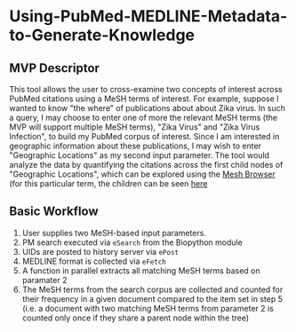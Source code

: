 # Using-PubMed-MEDLINE-Metadata-to-Generate-Knowledge
## MVP Descriptor
This tool allows the user to cross-examine two concepts of interest across PubMed citations using a MeSH terms of interest.  For example, suppose I wanted to know "the where" of publications about about Zika virus.  In such a query, I may choose to enter one of more the relevant MeSH terms (the MVP will support multiple MeSH terms), "Zika Virus" and "Zika Virus Infection", to build my PubMed corpus of interest.  Since I am interested in geographic information about these publications, I may wish to enter "Geographic Locations" as my second input parameter.  The tool would analyze the data by quantifying the citations across the first child nodes of "Geographic Locations", which can be explored using the [Mesh Browser](https://meshb.nlm.nih.gov/search) (for this particular term, the children can be seen [here](https://meshb.nlm.nih.gov/record/ui?ui=D005842)
## Basic Workflow
1. User supplies two MeSH-based input parameters.
2. PM search executed via `eSearch` from the Biopython module
3. UIDs are posted to history server via `ePost`
4. MEDLINE format is collected via `eFetch`
5. A function in parallel extracts  all matching MeSH terms based on paramater 2
6. The MeSH terms from the search corpus are collected and counted for their frequency in a given document compared to the item set in step 5 (i.e. a document with two matching MeSH terms from parameter 2 is counted only once if they share a parent node within the tree)
